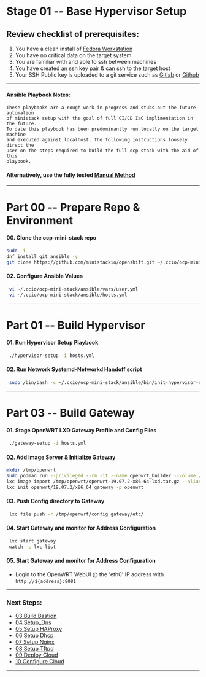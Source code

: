 # Stage 01 -- Base Hypervisor Setup
## Review checklist of prerequisites:
1. You have a clean install of [Fedora Workstation](https://getfedora.org/en/workstation/)
2. You have no critical data on the target system
3. You are familiar with and able to ssh between machines
4. You have created an ssh key pair & can ssh to the target host
5. Your SSH Public key is uploaded to a git service such as [Gitlab](https://gitlab.com/) or [Github](https://github.com/)
    
--------------------------------------------------------------------------------
#### Ansible Playbook Notes:
````
These playbooks are a rough work in progress and stubs out the future automation
of ministack setup with the goal of full CI/CD IaC implimentation in the future.
To date this playbook has been predominantly run locally on the target machine 
and executed against localhost. The following instructions loosely direct the
user on the steps required to build the full ocp stack with the aid of this
playbook. 
````
#### Alternatively, use the fully tested [Manual Method]
--------------------------------------------------------------------------------
# Part 00 -- Prepare Repo & Environment
#### 00\. Clone the ocp-mini-stack repo
```sh
sudo -i
dnf install git ansible -y
git clone https://github.com/ministackio/openshift.git ~/.ccio/ocp-mini-stack; cd ~/.ccio/ocp-mini-stack/ansible/
```
#### 02\. Configure Ansible Values
```sh
 vi ~/.ccio/ocp-mini-stack/ansible/vars/user.yml
 vi ~/.ccio/ocp-mini-stack/ansible/hosts.yml
```
--------------------------------------------------------------------------------
# Part 01 -- Build Hypervisor
#### 01\. Run Hypervisor Setup Playbook
```sh
 ./hypervisor-setup -i hosts.yml
```
#### 02\. Run Network Systemd-Networkd Handoff script
```sh
 sudo /bin/bash -c ~/.ccio/ocp-mini-stack/ansible/bin/init-hypervisor-network
```
--------------------------------------------------------------------------------
# Part 03 -- Build Gateway
#### 01\. Stage OpenWRT LXD Gateway Profile and Config Files
```sh
 ./gateway-setup -i hosts.yml
```
#### 02\. Add Image Server & Initialize Gateway
```sh
mkdir /tmp/openwrt
sudo podman run --privileged --rm -it --name openwrt_builder --volume /tmp/openwrt:/root/bin:z containercraft/ccio-openwrt-builder:19.07.2
lxc image import /tmp/openwrt/openwrt-19.07.2-x86-64-lxd.tar.gz --alias openwrt/19.07.2/x86_64
lxc init openwrt/19.07.2/x86_64 gateway -p openwrt
```
#### 03\. Push Config directory to Gateway
```sh
 lxc file push -r /tmp/openwrt/config gateway/etc/
```
#### 04\. Start Gateway and monitor for Address Configuration
```sh
 lxc start gateway
 watch -c lxc list
```
#### 05\. Start Gateway and monitor for Address Configuration
  - Login to the OpenWRT WebUI @ the 'eth0' IP address with `http://${address}:8081`
---------------------------------------------------------------------------------
### Next Steps:
  + [03 Build Bastion]
  + [04 Setup_Dns]
  + [05 Setup HAProxy]
  + [06 Setup Dhcp]
  + [07 Setup Nginx]
  + [08 Setup Tftpd]
  + [09 Deploy Cloud]
  + [10 Configure Cloud]
--------------------------------------------------------------------------------
<!-- Markdown link & img dfn's -->
[Ansible Automation]:/ansible/README.md
[Manual Method]:/01_Build_Host_ManualMethod.md
[00 Introduction]:/00_Introduction.md
[01 Build Host]:/01_Build_Host.md
[02 Build Gateway]:/02_Build_Gateway.md
[03 Build Bastion]:/03_Build_Bastion.md
[04 Setup_Dns]:/04_Setup_DNS.md
[05 Setup HAProxy]:/05_Setup_HAProxy.md
[06 Setup Dhcp]:/06_Setup_DHCP.md
[07 Setup Nginx]:/07_Setup_Nginx.md
[08 Setup Tftpd]:/08_Setup_Tftpd.md
[09 Deploy Cloud]:/09_Deploy_Cloud.md
[10 Configure Cloud]:/10_Configure_Cloud.md
